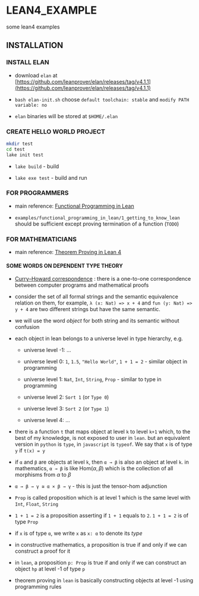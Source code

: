 # LEAN4_EXAMPLE
some lean4 examples

## INSTALLATION

### INSTALL ELAN

- download `elan` at [https://github.com/leanprover/elan/releases/tag/v4.1.1](https://github.com/leanprover/elan/releases/tag/v4.1.1)

- `bash elan-init.sh` choose `default toolchain: stable` and `modify PATH variable: no`

- `elan` binaries will be stored at `$HOME/.elan`

### CREATE HELLO WORLD PROJECT

```bash
mkdir test
cd test
lake init test
```

- `lake build` - build

- `lake exe test` - build and run

### FOR PROGRAMMERS

- main reference: [Functional Programming in Lean](https://lean-lang.org/functional_programming_in_lean/)

- `examples/functional_programming_in_lean/1_getting_to_know_lean` should be sufficient except proving termination of a function (`TODO`)

### FOR MATHEMATICIANS

- main reference: [Theorem Proving in Lean 4](https://lean-lang.org/theorem_proving_in_lean4/)

#### SOME WORDS ON DEPENDENT TYPE THEORY

- [Curry–Howard correspondence](https://en.wikipedia.org/wiki/Curry%E2%80%93Howard_correspondence) : there is a one-to-one correspondence between computer programs and mathematical proofs


- consider the set of all formal strings and the semantic equivalence relation on them, for example, `λ (x: Nat) => x + 4` and `fun (y: Nat) => y + 4` are two different strings but have the same semantic.

- we will use the word *object* for both string and its semantic without confusion

- each object in lean belongs to a universe level in type hierarchy, e.g.

    - universe level -1: ...

    - universe level 0: `1`, `1.5`, `"Hello World"`, `1 + 1 = 2` - similar object in programming

    - universe level 1: `Nat`, `Int`, `String`, `Prop` - similar to type in programming

    - universe level 2: `Sort 1` (or `Type 0`)

    - universe level 3: `Sort 2` (or `Type 1`)

    - universe level 4: ...

- there is a function `t` that maps object at level `k` to level `k+1` which, to the best of my knowledge, is not exposed to user in `lean`. but an equivalent version in `python` is `type`, in `javascript` is `typeof`. We say that `x` is of type `y` if `t(x) = y`

- if `α` and `β` are objects at level `k`, then `α → β` is also an object at level `k`. in mathematics, `α → β` is like $\mathrm{Hom}(\alpha, \beta)$ which is the collection of all morphisms from $\alpha$ to $\beta$

- `α → β → γ ≅ α × β → γ` - this is just the tensor-hom adjunction

- `Prop` is called proposition which is at level 1 which is the same level with `Int`, `Float`, `String`

- `1 + 1 = 2` is a proposition asserting if `1 + 1` equals to `2`. `1 + 1 = 2` is of type `Prop` 

- if `x` is of type `α`, we write `x` as `x: α` to denote its *type*

- in constructive mathematics, a proposition is true if and only if we can construct a proof for it

- in `lean`, a proposition `p: Prop` is true if and only if we can construct an object `hp` at level -1 of type `p`

- theorem proving in `lean` is basically constructing objects at level -1 using programming rules

